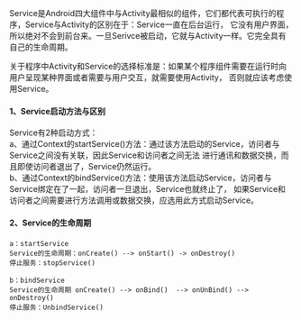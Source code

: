 Service是Android四大组件中与Activity最相似的组件，它们都代表可执行的程序，Service与Activity的区别在于：Service一直在后台运行，
它没有用户界面，所以绝对不会到前台来。一旦Serivce被启动，它就与Activity一样。它完全具有自己的生命周期。

关于程序中Activity和Service的选择标准是：如果某个程序组件需要在运行时向用户呈现某种界面或者需要与用户交互，就需要使用Activity，
否则就应该考虑使用Service。

#### 1、Service启动方法与区别
  Service有2种启动方式：                
    a、通过Context的startService()方法：通过该方法启动的Service，访问者与Service之间没有关联，因此Service和访问者之间无法
    进行通讯和数据交换，而且即使访问者退出了，Service仍然运行。               
    b、通过Context的bindService()方法：使用该方法启动Service，访问者与Service绑定在了一起，访问者一旦退出，Service也就终止了，
    如果Service和访问者之间需要进行方法调用或数据交换，应选用此方式启动Service。
    
#### 2、Service的生命周期               
    a：startService 
    Service的生命周期：onCreate() --> onStart() -> onDestroy()
    停止服务：stopService()
    
    b：bindService
    Service的生命周期 onCreate() --> onBind()  --> onUnBind() --> onDestroy()
    停止服务：UnbindService()
